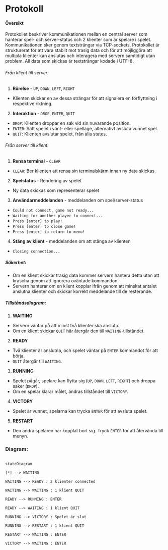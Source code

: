 # Protokoll
#### Översikt
Protokollet beskriver kommunikationen mellan en central server som hanterar spel- och server-status och 2 klienter som är spelare i spelet. Kommunikationen sker genom textsträngar via TCP-sockets. Protokollet är strukturerat för att vara stabilt mot trasig data och för att möjliggöra att multipla klienter kan anslutas och interagera med servern samtidigt utan problem. All data som skickas är textsträngar kodade i UTF-8. 
###### Från klient till server:
1. **Rörelse** - `UP`, `DOWN`, `LEFT`, `RIGHT`
- Klienten skickar en av dessa strängar för att signalera en förflyttning i respektive riktning.
2. **Interaktion** - `DROP`, `ENTER`, `QUIT`
- `DROP`: Klienten droppar en sak vid sin nuvarande position.
- `ENTER`: Sätt spelet i vänt- eller spelläge, alternativt avsluta vunnet spel.
- `QUIT`: Klienten avslutar spelet, från alla states.
###### Från server till klient:
1. **Rensa terminal** - `CLEAR`
- `CLEAR`: Ber klienten att rensa sin terminalskärm innan ny data skickas.
2. **Spelstatus** - Rendering av spelet
- Ny data skickas som representerar spelet
3. **Användarmeddelanden** - meddelanden om spel/server-status
- `Could not connect, game not ready...`
- `Waiting for another player to connect...`
- `Press [enter] to play!`
- `Press [enter] to close game!`
- `Press [enter] to return to menu!`
4. **Stäng av klient** - meddelanden om att stänga av klienten
- `Closing connection...`
##### Säkerhet:
- Om en klient skickar trasig data kommer servern hantera detta utan att krascha genom att ignorera oväntade kommandon.
- Servern hanterar om en klient kopplar ifrån genom att minskat antalet anslutna klienter och skickar korrekt meddelande till de resterande.
##### Tillståndsdiagram:
1. **WAITING**
- Servern väntar på att minst två klienter ska ansluta.
- Om en klient skickar `QUIT` här återgår den till `WAITING`-tillståndet.
2. **READY**
- Två klienter är anslutna, och spelet väntar på `ENTER` kommandot för att börja.
- `QUIT` återgår till `WAITING`.
3. **RUNNING**
- Spelet pågår, spelare kan flytta sig (`UP`, `DOWN`, `LEFT`, `RIGHT`) och droppa saker (`DROP`).
- Om en spelar klarar målet, ändras tillståndet till `VICTORY`.
4. **VICTORY**
- Spelet är vunnet, spelarna kan trycka `ENTER` för att avsluta spelet.
5. **RESTART**
- Den andra spelaren har kopplat bort sig. Tryck `ENTER` för att återvända till menyn.

### Diagram:
```mermaid

stateDiagram

[*] --> WAITING

WAITING --> READY : 2 klienter connected

WAITING --> WAITING : 1 klient QUIT

READY --> RUNNING : ENTER

READY --> WAITING : 1 klient QUIT

RUNNING --> VICTORY : Spelet är slut

RUNNING --> RESTART : 1 klient QUIT

RESTART --> WAITING : ENTER

VICTORY --> WAITING : ENTER

```


